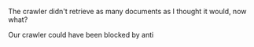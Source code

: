 The crawler didn't retrieve as many documents as I thought it would, now what?

Our crawler could have been blocked by anti
